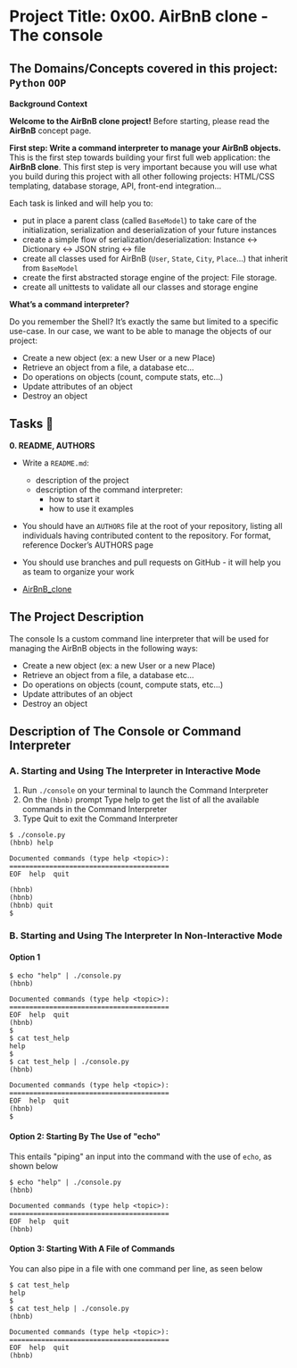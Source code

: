 # **Project Title: 0x00. AirBnB clone - The console**
## The Domains/Concepts covered in this project: `Python` `OOP`

**Background Context**

**Welcome to the AirBnB clone project!**
Before starting, please read the **AirBnB** concept page.

**First step: Write a command interpreter to manage your AirBnB objects.**
This is the first step towards building your first full web application: the **AirBnB clone**. This first 
step is very important because you will use what you build during this project with all other following 
projects: HTML/CSS templating, database storage, API, front-end integration…

Each task is linked and will help you to:

  * put in place a parent class (called `BaseModel`) to take care of the initialization, serialization and deserialization of 
your future instances
  * create a simple flow of serialization/deserialization: Instance <-> Dictionary <-> JSON string <-> file
  * create all classes used for AirBnB (`User`, `State`, `City`, `Place`…) that inherit from `BaseModel`
  * create the first abstracted storage engine of the project: File storage.
  * create all unittests to validate all our classes and storage engine

**What’s a command interpreter?**

Do you remember the Shell? It’s exactly the same but limited to a specific use-case. In our case, we want to be able to manage 
the objects of our project:

  * Create a new object (ex: a new User or a new Place)
  * Retrieve an object from a file, a database etc…
  * Do operations on objects (count, compute stats, etc…)
  * Update attributes of an object
  * Destroy an object

## Tasks :page_with_curl:

**0. README, AUTHORS**

  * Write a `README.md`:
    * description of the project
    * description of the command interpreter:
      * how to start it
      * how to use it
examples
  * You should have an `AUTHORS` file at the root of your repository, listing all individuals having contributed content to the 
repository. For format, reference Docker’s AUTHORS page
  * You should use branches and pull requests on GitHub - it will help you as team to organize your work

  * [AirBnB_clone](https://github.com/kelvinnmuia/AirBnB_clone)

## **The Project Description**

The console Is a custom command line interpreter that will be used for managing the AirBnB objects in the following ways:

* Create a new object (ex: a new User or a new Place)
* Retrieve an object from a file, a database etc…
* Do operations on objects (count, compute stats, etc…)
* Update attributes of an object
* Destroy an object

## **Description of The Console or Command Interpreter**

### **A. Starting and Using The Interpreter in Interactive Mode**

1. Run `./console` on your terminal to launch the Command Interpreter
2. On the `(hbnb)` prompt Type help to get the list of all the available commands in the Command Interpreter
3. Type Quit to exit the Command Interpreter

```
$ ./console.py
(hbnb) help

Documented commands (type help <topic>):
========================================
EOF  help  quit

(hbnb) 
(hbnb) 
(hbnb) quit
$
```

### **B. Starting and Using The Interpreter In Non-Interactive Mode**

#### **Option 1**
```
$ echo "help" | ./console.py
(hbnb)

Documented commands (type help <topic>):
========================================
EOF  help  quit
(hbnb) 
$
$ cat test_help
help
$
$ cat test_help | ./console.py
(hbnb)

Documented commands (type help <topic>):
========================================
EOF  help  quit
(hbnb) 
$
```

#### **Option 2: Starting By The Use of "echo"**

This entails "piping" an input into the command with the use of `echo`, as shown below

```
$ echo "help" | ./console.py
(hbnb)

Documented commands (type help <topic>):
========================================
EOF  help  quit
(hbnb)
```

#### **Option 3: Starting With A File of Commands**

You can also pipe in a file with one command per line, as seen below

```
$ cat test_help
help
$
$ cat test_help | ./console.py
(hbnb)

Documented commands (type help <topic>):
========================================
EOF  help  quit
(hbnb)
```
